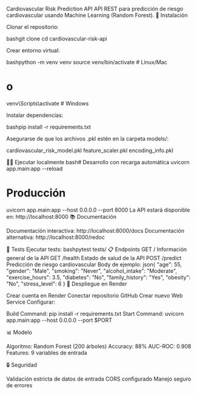  Cardiovascular Risk Prediction API
API REST para predicción de riesgo cardiovascular usando Machine Learning (Random Forest).
🚀 Instalación

Clonar el repositorio:

bashgit clone <tu-repositorio>
cd cardiovascular-risk-api

Crear entorno virtual:

bashpython -m venv venv
source venv/bin/activate  # Linux/Mac
# o
venv\Scripts\activate  # Windows

Instalar dependencias:

bashpip install -r requirements.txt

Asegurarse de que los archivos .pkl estén en la carpeta models/:

cardiovascular_risk_model.pkl
feature_scaler.pkl
encoding_info.pkl



🏃‍♂️ Ejecutar localmente
bash# Desarrollo con recarga automática
uvicorn app.main:app --reload

# Producción
uvicorn app.main:app --host 0.0.0.0 --port 8000
La API estará disponible en: http://localhost:8000
📚 Documentación

Documentación interactiva: http://localhost:8000/docs
Documentación alternativa: http://localhost:8000/redoc

🧪 Tests
Ejecutar tests:
bashpytest tests/
📋 Endpoints
GET /
Información general de la API
GET /health
Estado de salud de la API
POST /predict
Predicción de riesgo cardiovascular
Body de ejemplo:
json{
  "age": 55,
  "gender": "Male",
  "smoking": "Never",
  "alcohol_intake": "Moderate",
  "exercise_hours": 3.5,
  "diabetes": "No",
  "family_history": "Yes",
  "obesity": "No",
  "stress_level": 6
}
🚀 Despliegue en Render

Crear cuenta en Render
Conectar repositorio GitHub
Crear nuevo Web Service
Configurar:

Build Command: pip install -r requirements.txt
Start Command: uvicorn app.main:app --host 0.0.0.0 --port $PORT



📊 Modelo

Algoritmo: Random Forest (200 árboles)
Accuracy: 88%
AUC-ROC: 0.908
Features: 9 variables de entrada

🔒 Seguridad

Validación estricta de datos de entrada
CORS configurado
Manejo seguro de errores
